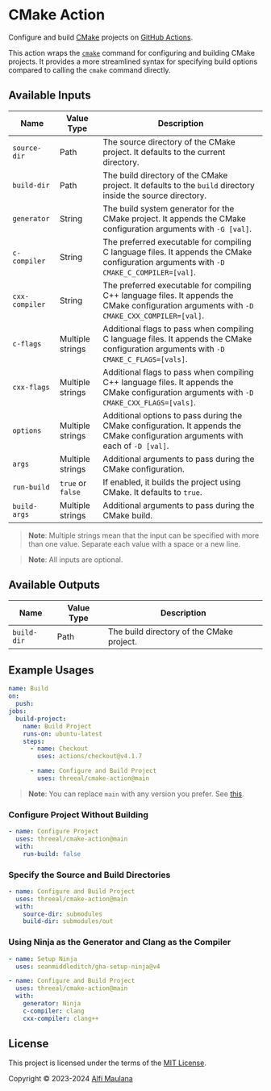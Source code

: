 # CMake Action

Configure and build [CMake](https://cmake.org/) projects on [GitHub Actions](https://github.com/features/actions).

This action wraps the [`cmake`](https://cmake.org/cmake/help/latest/manual/cmake.1.html) command for configuring and building CMake projects. It provides a more streamlined syntax for specifying build options compared to calling the `cmake` command directly.

## Available Inputs

| Name | Value Type | Description |
| --- | --- | --- |
| `source-dir` | Path | The source directory of the CMake project. It defaults to the current directory. |
| `build-dir` | Path | The build directory of the CMake project. It defaults to the `build` directory inside the source directory. |
| `generator` | String | The build system generator for the CMake project. It appends the CMake configuration arguments with `-G [val]`. |
| `c-compiler` | String | The preferred executable for compiling C language files. It appends the CMake configuration arguments with `-D CMAKE_C_COMPILER=[val]`. |
| `cxx-compiler` | String | The preferred executable for compiling C++ language files. It appends the CMake configuration arguments with `-D CMAKE_CXX_COMPILER=[val]`. |
| `c-flags` | Multiple strings | Additional flags to pass when compiling C language files. It appends the CMake configuration arguments with `-D CMAKE_C_FLAGS=[vals]`. |
| `cxx-flags` | Multiple strings | Additional flags to pass when compiling C++ language files. It appends the CMake configuration arguments with `-D CMAKE_CXX_FLAGS=[vals]`. |
| `options` | Multiple strings | Additional options to pass during the CMake configuration. It appends the CMake configuration arguments with each of `-D [val]`. |
| `args` | Multiple strings | Additional arguments to pass during the CMake configuration. |
| `run-build` | `true` or `false` | If enabled, it builds the project using CMake. It defaults to `true`. |
| `build-args` | Multiple strings | Additional arguments to pass during the CMake build. |

> **Note**: Multiple strings mean that the input can be specified with more than one value. Separate each value with a space or a new line.

> **Note**: All inputs are optional.

## Available Outputs

| Name | Value Type | Description |
| --- | --- | --- |
| `build-dir` | Path | The build directory of the CMake project. |

## Example Usages

```yaml
name: Build
on:
  push:
jobs:
  build-project:
    name: Build Project
    runs-on: ubuntu-latest
    steps:
      - name: Checkout
        uses: actions/checkout@v4.1.7

      - name: Configure and Build Project
        uses: threeal/cmake-action@main
```

> **Note**: You can replace `main` with any version you prefer. See [this](https://docs.github.com/en/actions/using-workflows/workflow-syntax-for-github-actions#jobsjob_idstepsuses).

### Configure Project Without Building

```yaml
- name: Configure Project
  uses: threeal/cmake-action@main
  with:
    run-build: false
```

### Specify the Source and Build Directories

```yaml
- name: Configure and Build Project
  uses: threeal/cmake-action@main
  with:
    source-dir: submodules
    build-dir: submodules/out
```

### Using Ninja as the Generator and Clang as the Compiler

```yaml
- name: Setup Ninja
  uses: seanmiddleditch/gha-setup-ninja@v4

- name: Configure and Build Project
  uses: threeal/cmake-action@main
  with:
    generator: Ninja
    c-compiler: clang
    cxx-compiler: clang++
```

## License

This project is licensed under the terms of the [MIT License](./LICENSE).

Copyright © 2023-2024 [Alfi Maulana](https://github.com/threeal/)
